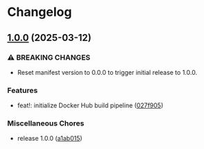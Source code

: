 # Changelog

## [1.0.0](https://github.com/2060-io/vision-matcher/compare/v1.0.0...v1.0.0) (2025-03-12)


### ⚠ BREAKING CHANGES

* Reset manifest version to 0.0.0 to trigger initial release to 1.0.0.

### Features

* feat!: initialize Docker Hub build pipeline ([027f905](https://github.com/2060-io/vision-matcher/commit/027f905e06ed7fe24f1ca80d99fb0f54634c3fcf))


### Miscellaneous Chores

* release 1.0.0 ([a1ab015](https://github.com/2060-io/vision-matcher/commit/a1ab015d44afe697a822eb456ecdf99e4ffb6dd1))
